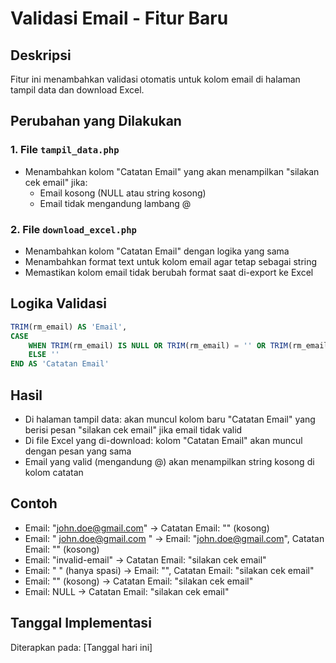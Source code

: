 # Validasi Email - Fitur Baru

## Deskripsi

Fitur ini menambahkan validasi otomatis untuk kolom email di halaman tampil data dan download Excel.

## Perubahan yang Dilakukan

### 1. File `tampil_data.php`

- Menambahkan kolom "Catatan Email" yang akan menampilkan "silakan cek email" jika:
  - Email kosong (NULL atau string kosong)
  - Email tidak mengandung lambang @

### 2. File `download_excel.php`

- Menambahkan kolom "Catatan Email" dengan logika yang sama
- Menambahkan format text untuk kolom email agar tetap sebagai string
- Memastikan kolom email tidak berubah format saat di-export ke Excel

## Logika Validasi

```sql
TRIM(rm_email) AS 'Email',
CASE
    WHEN TRIM(rm_email) IS NULL OR TRIM(rm_email) = '' OR TRIM(rm_email) NOT LIKE '%@%' THEN 'silakan cek email'
    ELSE ''
END AS 'Catatan Email'
```

## Hasil

- Di halaman tampil data: akan muncul kolom baru "Catatan Email" yang berisi pesan "silakan cek email" jika email tidak valid
- Di file Excel yang di-download: kolom "Catatan Email" akan muncul dengan pesan yang sama
- Email yang valid (mengandung @) akan menampilkan string kosong di kolom catatan

## Contoh

- Email: "john.doe@gmail.com" → Catatan Email: "" (kosong)
- Email: " john.doe@gmail.com " → Email: "john.doe@gmail.com", Catatan Email: "" (kosong)
- Email: "invalid-email" → Catatan Email: "silakan cek email"
- Email: " " (hanya spasi) → Email: "", Catatan Email: "silakan cek email"
- Email: "" (kosong) → Catatan Email: "silakan cek email"
- Email: NULL → Catatan Email: "silakan cek email"

## Tanggal Implementasi

Diterapkan pada: [Tanggal hari ini]
